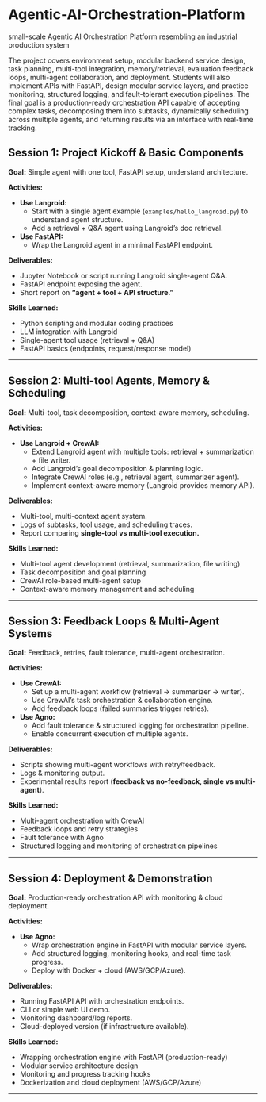 # Agentic-AI-Orchestration-Platform
small-scale Agentic AI Orchestration Platform resembling an industrial production system

The project covers environment setup, modular backend service design, task planning, multi-tool integration, memory/retrieval, evaluation feedback loops, multi-agent collaboration, and deployment. Students will also implement APIs with FastAPI, design modular service layers, and practice monitoring, structured logging, and fault-tolerant execution pipelines. The final goal is a production-ready orchestration API capable of accepting complex tasks, decomposing them into subtasks, dynamically scheduling across multiple agents, and returning results via an interface with real-time tracking.


## Session 1: Project Kickoff & Basic Components
**Goal:** Simple agent with one tool, FastAPI setup, understand architecture.  

**Activities:**
- **Use Langroid:**
  - Start with a single agent example (`examples/hello_langroid.py`) to understand agent structure.  
  - Add a retrieval + Q&A agent using Langroid’s doc retrieval.  
- **Use FastAPI:**
  - Wrap the Langroid agent in a minimal FastAPI endpoint.  

**Deliverables:**
- Jupyter Notebook or script running Langroid single-agent Q&A.  
- FastAPI endpoint exposing the agent.  
- Short report on **“agent + tool + API structure.”**  

**Skills Learned:**
- Python scripting and modular coding practices  
- LLM integration with Langroid  
- Single-agent tool usage (retrieval + Q&A)  
- FastAPI basics (endpoints, request/response model) 
---

## Session 2: Multi-tool Agents, Memory & Scheduling
**Goal:** Multi-tool, task decomposition, context-aware memory, scheduling.  

**Activities:**
- **Use Langroid + CrewAI:**
  - Extend Langroid agent with multiple tools: retrieval + summarization + file writer.  
  - Add Langroid’s goal decomposition & planning logic.  
  - Integrate CrewAI roles (e.g., retrieval agent, summarizer agent).  
  - Implement context-aware memory (Langroid provides memory API).  

**Deliverables:**
- Multi-tool, multi-context agent system.  
- Logs of subtasks, tool usage, and scheduling traces.  
- Report comparing **single-tool vs multi-tool execution.**  

**Skills Learned:**
- Multi-tool agent development (retrieval, summarization, file writing)  
- Task decomposition and goal planning  
- CrewAI role-based multi-agent setup  
- Context-aware memory management and scheduling  
---

## Session 3: Feedback Loops & Multi-Agent Systems
**Goal:** Feedback, retries, fault tolerance, multi-agent orchestration.  

**Activities:**
- **Use CrewAI:**
  - Set up a multi-agent workflow (retrieval → summarizer → writer).  
  - Use CrewAI’s task orchestration & collaboration engine.  
  - Add feedback loops (failed summaries trigger retries).  
- **Use Agno:**
  - Add fault tolerance & structured logging for orchestration pipeline.  
  - Enable concurrent execution of multiple agents.  

**Deliverables:**
- Scripts showing multi-agent workflows with retry/feedback.  
- Logs & monitoring output.  
- Experimental results report (**feedback vs no-feedback, single vs multi-agent**).  


**Skills Learned:**
- Multi-agent orchestration with CrewAI  
- Feedback loops and retry strategies  
- Fault tolerance with Agno  
- Structured logging and monitoring of orchestration pipelines 
---

## Session 4: Deployment & Demonstration
**Goal:** Production-ready orchestration API with monitoring & cloud deployment.  

**Activities:**
- **Use Agno:**
  - Wrap orchestration engine in FastAPI with modular service layers.  
  - Add structured logging, monitoring hooks, and real-time task progress.  
  - Deploy with Docker + cloud (AWS/GCP/Azure).  

**Deliverables:**
- Running FastAPI API with orchestration endpoints.  
- CLI or simple web UI demo.  
- Monitoring dashboard/log reports.  
- Cloud-deployed version (if infrastructure available).  

**Skills Learned:**
- Wrapping orchestration engine with FastAPI (production-ready)  
- Modular service architecture design  
- Monitoring and progress tracking hooks  
- Dockerization and cloud deployment (AWS/GCP/Azure) 
---

 
 


 
 
